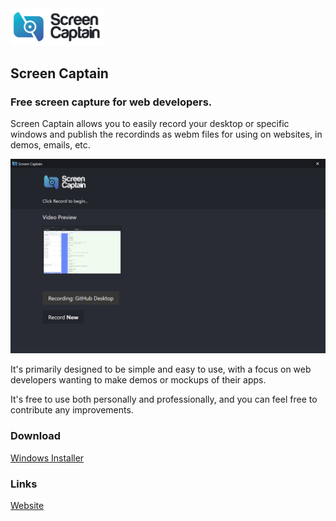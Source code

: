 <img src="https://github.com/dbfx/screencaptain/raw/master/images/logo-dark.png" alt="Screen Captain" width="150" />

## Screen Captain
### Free screen capture for web developers.

Screen Captain allows you to easily record your desktop or specific windows and publish the recordinds as webm files for using on websites, in demos, emails, etc. 

![Screen Captain](https://github.com/dbfx/screencaptain/raw/master/images/screenshot.png "Screen Captain")

It's primarily designed to be simple and easy to use, with a focus on web developers wanting to make demos or mockups of their apps. 

It's free to use both personally and professionally, and you can feel free to contribute any improvements. 

### Download
[Windows Installer](https://blakey.co/screencaptain/downloads/windows)


### Links
[Website](https://blakey.co/screencaptain)


